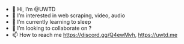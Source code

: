 - 👋 Hi, I’m @UWTD
- 👀 I’m interested in web scraping, video, audio
- 🌱 I’m currently learning to sleep
- 💞️ I’m looking to collaborate on ?
- 📫 How to reach me https://discord.gg/Q4ewMvh, https://uwtd.me

<!---
UWTD/UWTD is a ✨ special ✨ repository because its `README.md` (this file) appears on your GitHub profile.
You can click the Preview link to take a look at your changes.
--->
